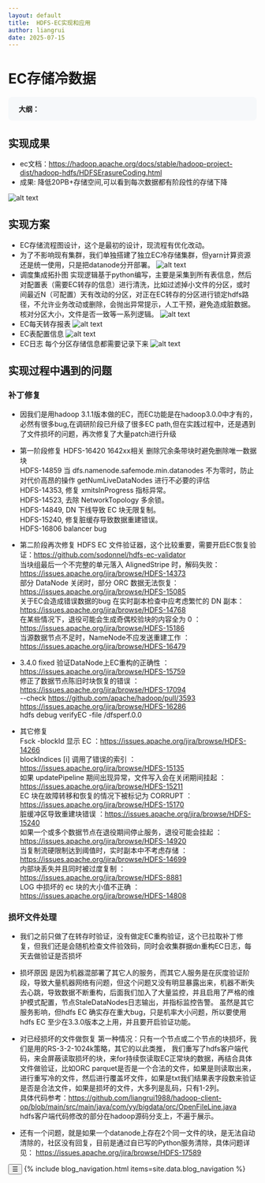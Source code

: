 ```yaml
---
layout: default
title:  HDFS-EC实现和应用
author: liangrui
date: 2025-07-15
---
```

# EC存储冷数据

<div class="outline" style="background:#f6f8fa;padding:1em 1.5em 1em 1.5em;margin-bottom:2em;border-radius:8px;">
  <strong>大纲：</strong>
  <ul id="outline-list" style="margin:0;padding-left:1.2em;"></ul>
</div>

## 实现成果
  - ec文档：https://hadoop.apache.org/docs/stable/hadoop-project-dist/hadoop-hdfs/HDFSErasureCoding.html
  - 成果:
  降低20PB+存储空间,可以看到每次数据都有阶段性的存储下降

  ![alt text](/image/hdfs-ec/01.png)
   
## 实现方案
  - EC存储流程图设计，这个是最初的设计，现流程有优化改动。
  - 为了不影响现有集群，我们单独搭建了独立EC冷存储集群，但yarn计算资源还是统一使用，只是把datanode分开部署。
  ![alt text](/image/hdfs-ec/02.png)
  - 调度集成拓扑图
  实现逻辑基于python编写，主要是采集到所有表信息，然后对配置表（需要EC转存的信息）进行清洗，比如过滤掉小文件的分区，或时间最近N（可配置）天有改动的分区，对正在EC转存的分区进行锁定hdfs路径，不允许业务改动或删除，会抛出异常提示，人工干预，避免造成脏数据。核对分区大小，文件是否一致等一系列逻辑。
 ![alt text](/image/hdfs-ec/03.png)
 - EC每天转存报表
![alt text](/image/hdfs-ec/04.png)
 - EC表配置信息
![alt text](/image/hdfs-ec/05.png)
 - EC日志 每个分区存储信息都需要记录下来
 ![alt text](/image/hdfs-ec/06.png)


## 实现过程中遇到的问题
### 补丁修复
- 因我们是用hadoop 3.1.1版本做的EC，而EC功能是在hadoop3.0.0中才有的，必然有很多bug,在调研阶段已升级了很多EC path,但在实践过程中，还是遇到了文件损坏的问题，再次修复了大量patch进行升级
- 第一阶段修复
HDFS-16420  1642xx相关   删除冗余条带块时避免删除唯一数据块  
HDFS-14859 当 dfs.namenode.safemode.min.datanodes 不为零时，防止对代价高昂的操作 getNumLiveDataNodes 进行不必要的评估  
HDFS-14353, 修复 xmitsInProgress 指标异常。  
HDFS-14523, 去除 NetworkTopology 多余锁。  
HDFS-14849, DN 下线导致 EC 块无限复制。  
HDFS-15240, 修复脏缓存导致数据重建错误。  
HDFS-16806 balancer bug  

- 第二阶段再次修复
HDFS EC 文件验证器，这个比较重要，需要开启EC恢复验证：https://github.com/sodonnel/hdfs-ec-validator  
当块组最后一个不完整的单元落入 AlignedStripe 时，解码失败：https://issues.apache.org/jira/browse/HDFS-14373  
部分 DataNode 关闭时，部分 ORC 数据无法恢复：https://issues.apache.org/jira/browse/HDFS-15085  
关于EC会造成错误数据的bug  在实时副本检查中应考虑繁忙的 DN 副本：https://issues.apache.org/jira/browse/HDFS-14768  
在某些情况下，退役可能会生成奇偶校验块的内容全为 0  ：https://issues.apache.org/jira/browse/HDFS-15186  
当源数据节点不足时，NameNode不应发送重建工作  ：https://issues.apache.org/jira/browse/HDFS-16479  
- 3.4.0 fixed 验证DataNode上EC重构的正确性  ：https://issues.apache.org/jira/browse/HDFS-15759  
修正了数据节点陈旧时块恢复的错误  ：https://issues.apache.org/jira/browse/HDFS-17094  
--check  https://github.com/apache/hadoop/pull/3593  https://issues.apache.org/jira/browse/HDFS-16286  
hdfs debug verifyEC -file /dfsperf.0.0  
- 其它修复  
Fsck -blockId 显示 EC  ：https://issues.apache.org/jira/browse/HDFS-14266   
blockIndices [i] 调用了错误的索引  ：https://issues.apache.org/jira/browse/HDFS-15135  
如果 updatePipeline 期间出现异常，文件写入会在关闭期间挂起 ：https://issues.apache.org/jira/browse/HDFS-15211  
EC 块在故障转移和恢复的情况下被标记为 CORRUPT  ：https://issues.apache.org/jira/browse/HDFS-15170  
脏缓冲区导致重建块错误  ：https://issues.apache.org/jira/browse/HDFS-15240  
如果一个或多个数据节点在退役期间停止服务，退役可能会挂起  ：https://issues.apache.org/jira/browse/HDFS-14920  
当复制流硬限制达到阈值时，实时副本中不考虑存储  ：https://issues.apache.org/jira/browse/HDFS-14699  
内部块丢失并且同时被过度复制  ：https://issues.apache.org/jira/browse/HDFS-8881  
LOG 中损坏的 ec 块的大小值不正确  ：https://issues.apache.org/jira/browse/HDFS-14808  

### 损坏文件处理
- 我们之前只做了在转存时验证，没有做定EC重构验证，这个已拉取补丁修复，但我们还是会随机检查文件验效码，同时会收集群据dn重构EC日志，每天去做验证是否损坏
- 损坏原因
  是因为机器混部署了其它人的服务，而其它人服务是在灰度验证阶段，导致大量机器网络有问题，但这个问题又没有明显暴露出来，机器不断失去心跳，导致数据不断重构，后面我们加入了大量监控，并且启用了严格的维护模式配置，节点StaleDataNodes日志输出，并指标监控告警。
  虽然是其它服务影响，但hdfs EC 确实存在重大bug，只是机率大小问题，所以要使用hdfs EC 至少在3.3.0版本之上用，并且要开启验证功能。

- 对已经损坏的文件做恢复
  第一种情况：只有一个节点或二个节点的块损坏，我们是用的RS-3-2-1024k策略，其它的以此类推，  我们重写了hdfs客户端代码，来会屏蔽读取损坏的块，来for持续恢读取EC正常块的数据，再结合具体文件做验证，比如ORC parquet是否是一个合法的文件，如果是则读取出来，进行重写冷的文件，然后进行覆盖坏文件，如果是txt我们结果表字段数来验证是否是合法文件，如果是损坏的文件，大多列是乱码，只有1-2列。  
  具体代码参考：https://github.com/liangrui1988/hadoop-client-op/blob/main/src/main/java/com/yy/bigdata/orc/OpenFileLine.java  
  hdfs客户端代码修改的部分在hadoop源码分支上，不遍于展示。  
- 还有一个问题，就是如果一个datanode上存在2个同一文件的块，是无法自动清除的，社区没有回复，目前是通过自已写的Python服务清除，具体问题详见：
  https://issues.apache.org/jira/browse/HDFS-17589






<script>
// 支持点击二级标题时，收起其下所有内容（包括三级及更深标题和内容）
// 并自动生成大纲目录
document.addEventListener('DOMContentLoaded', function() {
  // 折叠功能
  function getFoldContent(header) {
    let content = [];
    let el = header.nextElementSibling;
    while (el && !(el.tagName && /^H[1-6]$/.test(el.tagName) && el.tagName <= header.tagName)) {
      content.push(el);
      el = el.nextElementSibling;
    }
    return content;
  }
  document.querySelectorAll('h2, h3, h4').forEach(function(h) {
    h.classList.add('fold-title');
    let content = getFoldContent(h);
    if (content.length) {
      content.forEach(e => e.classList.add('fold-content'));
      h.addEventListener('click', function() {
        const collapsed = !h.classList.contains('collapsed');
        content.forEach(e => e.classList.toggle('collapsed', collapsed));
        h.classList.toggle('collapsed', collapsed);
      });
    }
  });
  // 大纲功能
  var outline = document.getElementById('outline-list');
  if (outline) {
    document.querySelectorAll('h2').forEach(function(h, i) {
      if (!h.id) h.id = 'outline-h2-' + i;
      var li = document.createElement('li');
      var a = document.createElement('a');
      a.href = '#' + h.id;
      a.textContent = h.textContent.replace(/^#+/, '').trim();
      li.appendChild(a);
      outline.appendChild(li);
    });
  }
});
</script>


<link rel="stylesheet" href="/assets/blog.css">
<script>
function toggleBlogNav() {
  var nav = document.querySelector('.blog-nav');
  nav.classList.toggle('collapsed');
}

</script>
  <nav class="blog-nav">
    <button class="collapse-btn" onclick="toggleBlogNav()">☰</button>
    {% include blog_navigation.html items=site.data.blog_navigation %}
</nav>